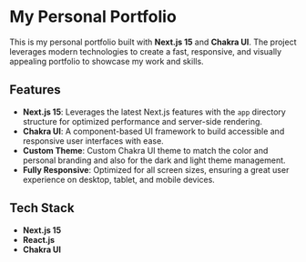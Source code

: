 # My Personal Portfolio

This is my personal portfolio built with **Next.js 15** and **Chakra UI**. The project leverages modern technologies to create a fast, responsive, and visually appealing portfolio to showcase my work and skills.

## Features

- **Next.js 15**: Leverages the latest Next.js features with the `app` directory structure for optimized performance and server-side rendering.
- **Chakra UI**: A component-based UI framework to build accessible and responsive user interfaces with ease.
- **Custom Theme**: Custom Chakra UI theme to match the color and personal branding and also for the dark and light theme management.
- **Fully Responsive**: Optimized for all screen sizes, ensuring a great user experience on desktop, tablet, and mobile devices.

## Tech Stack

- **Next.js 15**
- **React.js**
- **Chakra UI** 
